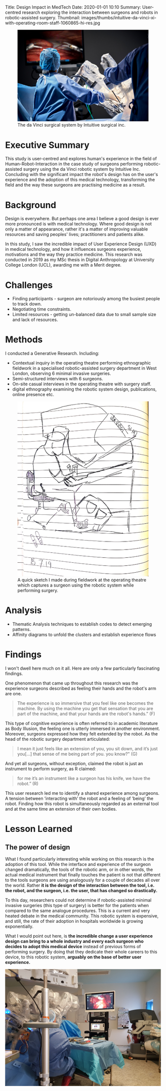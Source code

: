 Title: Design Impact in MedTech
Date: 2020-01-01 10:10
Summary: User-centred research exploring the interaction between surgeons and robots in robotic-assisted surgery.
Thumbnail: images/thumbs/intuitive-da-vinci-xi-with-operating-room-staff-1060865-hi-res.jpg


<figure>
  <img class="fit image" src="images/fulls/intuitive-da-vinci-xi-with-operating-room-staff-1060865-hi-res.jpg" />
  <figcaption>  The da Vinci surgical system by Intuitive surgical inc.</figcaption>
</figure>


# Executive Summary

This study is user-centred and explores human's experience in the field of Human-Robot-Interaction in the case study of surgeons performing robotic-assisted surgery using the da Vinci robotic system by Intuitive Inc. Concluding with the significant impact the robot's design has on the user's experience and the adoption of this medical technology, transforming the field and the way these surgeons are practising medicine as a result.


# Background

Design is everywhere. But perhaps one area I believe a good design is ever more pronounced is with medical technology. Where good design is not only a matter of appearance, rather it's a matter of improving valuable resources and saving peoples' lives; practitioners and patients alike.

In this study, I saw the incredible impact of User Experience Design (UXD) in medical technology, and how it influences surgeons experience​, motivations and the way they practice medicine. This research was conducted in 2019 as my MSc thesis in Digital Anthropology at University College London (UCL), awarding me with a Merit degree.

# Challenges

- Finding participants - surgeon are notoriously among the busiest people to track down.
- Negotiating time constraints.
- Limited resources - getting un-balanced data due to small sample size and lack of resources.  


# Methods

I conducted a Generative Research.
Including:

- Contextual inquiry in the operating theatre performing ethnographic fieldwork in a specialised robotic-assisted surgery department in West London, observing 6 minimal invasive surgeries.
- Semi-structured interviews with 6 surgeons.
- On-site casual interviews in the operating theatre with surgery staff.
- digital ethnography examining the robotic system design, publications, online presence etc.


<figure>
  <img class="fit image" src="images/fulls/Copy of Field work sketches_6.jpg" />
  <figcaption>A quick sketch I made during fieldwork at the operating theatre which captures a surgeon using the robotic system while performing surgery.</figcaption>
</figure>


# Analysis

* Thematic Analysis techniques to establish codes to detect emerging patterns.
* Affinity diagrams to unfold the clusters and establish experience flows


# Findings

I won't dwell here much on it all. Here are only a few particularly fascinating findings.

One phenomenon that came up throughout this research was the experience surgeons described as feeling their hands and the robot's arm are one.

> The experience is so immersive that you feel like one becomes the machine.
> By using the machine you get that sensation that you are part of the machine,
> and that your hands are the robot's hands.” (F)

This type of cognitive experience is often referred to in academic literature as Body Illusion, the feeling one is utterly immersed in another environment. Moreover, surgeons expressed how they felt extended by the robot. As the head of the robotic surgery department articulated:

> I mean it just feels like an extension of you, you sit down,
> and it’s just you[...]  that sense of me being part of you. you know?" (G)

And yet all surgeons, without exception, claimed the robot is just an instrument to perform surgery, as R claimed:

> for me it’s an instrument like a surgeon has his knife, we have the robot.” (R)


This user research led me to identify a shared experience among surgeons.  A tension between ’interacting with’ the robot and a feeling of ’being’ the robot. Finding how this robot is simultaneously regarded as an external tool and at the same time an extension of their own bodies.


# Lesson Learned

## The power of design

What I found particularly interesting while working on this research is the adoption of this tool.
While the interface and experience of the surgeon changed dramatically, the tools of the robotic arm, or in other words, the actual medical instrument that finally touches the patient is not that different to the tools surgeons are using analogously for a couple of decades all over the world.
Rather **it is the design of the interaction between the tool, i.e. the robot, and the surgeon, i.e. the user, that has changed so drastically.**

To this day, researchers could not determine if robotic-assisted minimal invasive surgeries (this type of surgery) is better for the patients when compared to the same analogue procedures. This is a current and very heated debate in the medical community. This robotic system is expensive, and still, the rate of their adoption in hospitals worldwide is growing exponentially.

What I would point out here, is **the incredible change a user experience design can bring to a whole industry and every each surgeon who decides to adopt this medical device** instead of previous forms of performing surgery. By doing that they dedicate their whole careers to this device, to this robotic system, **arguably on the base of better user experience.**

<img class="image fit" src="images/fulls/davinci_surgery_fieldwork.jpg">
